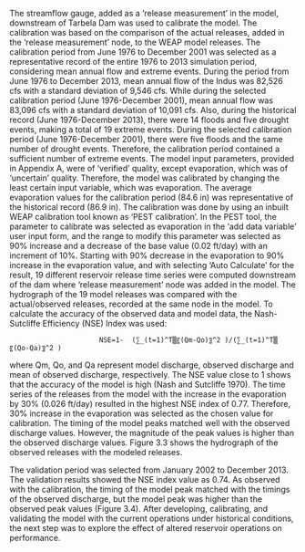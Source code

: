 The streamflow gauge, added as a ‘release measurement’ in the model, downstream of Tarbela Dam was used to calibrate the model. The calibration was based on the comparison of the actual releases, added in the ‘release measurement’ node, to the WEAP model releases. The calibration period from June 1976 to December 2001 was selected as a representative record of the entire 1976 to 2013 simulation period, considering mean annual flow and extreme events. During the period from June 1976 to December 2013, mean annual flow of the Indus was 82,526 cfs with a standard deviation of 9,546 cfs. While during the selected calibration period (June 1976-December 2001), mean annual flow was 83,096 cfs with a standard deviation of 10,091 cfs. Also, during the historical record (June 1976-December 2013), there were 14 floods and five drought events, making a total of 19 extreme events. During the selected calibration period (June 1976-December 2001), there were five floods and the same number of drought events. Therefore, the calibration period contained a sufficient number of extreme events. The model input parameters, provided in Appendix A, were of ‘verified’ quality, except evaporation, which was of ‘uncertain’ quality.  Therefore, the model was calibrated by changing the least certain input variable, which was evaporation. The average evaporation values for the calibration period (84.6 in) was representative of the historical record (86.9 in). The calibration was done by using an inbuilt WEAP calibration tool known as ‘PEST calibration’. In the PEST tool, the parameter to calibrate was selected as evaporation in the ‘add data variable’ user input form, and the range to modify this parameter was selected as 90% increase and a decrease of the base value (0.02 ft/day) with an increment of 10%. Starting with 90% decrease in the evaporation to 90% increase in the evaporation value, and with selecting ‘Auto Calculate’ for the result, 19 different reservoir release time series were computed downstream of the dam where ‘release measurement’ node was added in the model. The hydrograph of the 19 model releases was compared with the actual/observed releases, recorded at the same node in the model. To calculate the accuracy of the observed data and model data, the Nash-Sutcliffe Efficiency (NSE) Index was used:

                          NSE=1-  (∑_(t=1)^T▒〖(Qm-Qo)〗^2 )/(∑_(t=1)^T▒〖(Qo-Qa)〗^2 )

where Qm, Qo, and Qa represent model discharge, observed discharge and mean of observed discharge, respectively. The NSE value close to 1 shows that the accuracy of the model is high (Nash and Sutcliffe 1970). The time series of the releases from the model with the increase in the evaporation by 30% (0.026 ft/day) resulted in the highest NSE index of 0.77. Therefore, 30% increase in the evaporation was selected as the chosen value for calibration. The timing of the model peaks matched well with the observed discharge values. However, the magnitude of the peak values is higher than the observed discharge values. Figure 3.3 shows the hydrograph of the observed releases with the modeled releases. 

The validation period was selected from January 2002 to December 2013. The validation results showed the NSE index value as 0.74. As observed with the calibration, the timing of the model peak matched with the timings of the observed discharge, but the model peak was higher than the observed peak values (Figure 3.4).
After developing, calibrating, and validating the model with the current operations under historical conditions, the next step was to explore the effect of altered reservoir operations on performance.
